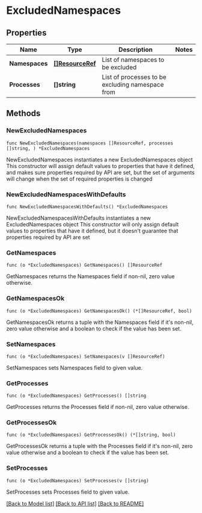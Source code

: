 # ExcludedNamespaces

## Properties

Name | Type | Description | Notes
------------ | ------------- | ------------- | -------------
**Namespaces** | [**[]ResourceRef**](ResourceRef.md) | List of namespaces to be excluded | 
**Processes** | **[]string** | List of processes to be excluding namespace from | 

## Methods

### NewExcludedNamespaces

`func NewExcludedNamespaces(namespaces []ResourceRef, processes []string, ) *ExcludedNamespaces`

NewExcludedNamespaces instantiates a new ExcludedNamespaces object
This constructor will assign default values to properties that have it defined,
and makes sure properties required by API are set, but the set of arguments
will change when the set of required properties is changed

### NewExcludedNamespacesWithDefaults

`func NewExcludedNamespacesWithDefaults() *ExcludedNamespaces`

NewExcludedNamespacesWithDefaults instantiates a new ExcludedNamespaces object
This constructor will only assign default values to properties that have it defined,
but it doesn't guarantee that properties required by API are set

### GetNamespaces

`func (o *ExcludedNamespaces) GetNamespaces() []ResourceRef`

GetNamespaces returns the Namespaces field if non-nil, zero value otherwise.

### GetNamespacesOk

`func (o *ExcludedNamespaces) GetNamespacesOk() (*[]ResourceRef, bool)`

GetNamespacesOk returns a tuple with the Namespaces field if it's non-nil, zero value otherwise
and a boolean to check if the value has been set.

### SetNamespaces

`func (o *ExcludedNamespaces) SetNamespaces(v []ResourceRef)`

SetNamespaces sets Namespaces field to given value.


### GetProcesses

`func (o *ExcludedNamespaces) GetProcesses() []string`

GetProcesses returns the Processes field if non-nil, zero value otherwise.

### GetProcessesOk

`func (o *ExcludedNamespaces) GetProcessesOk() (*[]string, bool)`

GetProcessesOk returns a tuple with the Processes field if it's non-nil, zero value otherwise
and a boolean to check if the value has been set.

### SetProcesses

`func (o *ExcludedNamespaces) SetProcesses(v []string)`

SetProcesses sets Processes field to given value.



[[Back to Model list]](../README.md#documentation-for-models) [[Back to API list]](../README.md#documentation-for-api-endpoints) [[Back to README]](../README.md)


